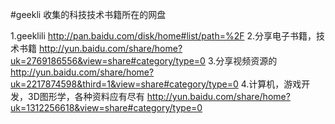 #geekli 收集的科技技术书籍所在的网盘

1.geeklili   http://pan.baidu.com/disk/home#list/path=%2F
2.分享电子书籍，技术书籍  http://yun.baidu.com/share/home?uk=2769186556&view=share#category/type=0
3.分享视频资源的    http://yun.baidu.com/share/home?uk=2217874598&third=1&view=share#category/type=0
4.计算机，游戏开发，3D图形学，各种资料应有尽有    http://yun.baidu.com/share/home?uk=1312256618&view=share#category/type=0
